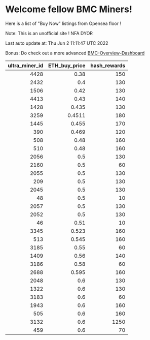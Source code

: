 # Welcome fellow BMC Miners!
Here is a list of "Buy Now" listings from Opensea floor !

Note: This is an unofficial site ! NFA DYOR

Last auto update at: Thu Jun  2 11:11:47 UTC 2022

Bonus: Do check out a more advanced [BMC-Overview-Dashboard](https://dune.com/defifunk/BMC-Overview-Dashboard)


|   ultra_miner_id |   ETH_buy_price |   hash_rewards |
|-----------------:|----------------:|---------------:|
|             4428 |          0.38   |            150 |
|             2432 |          0.4    |            130 |
|             1506 |          0.42   |            130 |
|             4413 |          0.43   |            140 |
|             1428 |          0.435  |            130 |
|             3259 |          0.4511 |            180 |
|             1445 |          0.455  |            170 |
|              390 |          0.469  |            120 |
|              508 |          0.48   |            160 |
|              510 |          0.48   |            160 |
|             2056 |          0.5    |            130 |
|             2160 |          0.5    |             60 |
|             2055 |          0.5    |            130 |
|              209 |          0.5    |            130 |
|             2045 |          0.5    |            130 |
|               48 |          0.5    |             10 |
|             2057 |          0.5    |            130 |
|             2052 |          0.5    |            130 |
|               46 |          0.51   |             10 |
|             3345 |          0.523  |            160 |
|              513 |          0.545  |            160 |
|             3185 |          0.55   |             60 |
|             1409 |          0.56   |            140 |
|             3186 |          0.58   |             60 |
|             2688 |          0.595  |            160 |
|             2048 |          0.6    |            130 |
|             1322 |          0.6    |            130 |
|             3183 |          0.6    |             60 |
|             1943 |          0.6    |            160 |
|              505 |          0.6    |            160 |
|             3132 |          0.6    |           1250 |
|              459 |          0.6    |             70 |